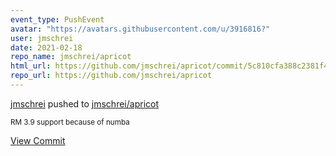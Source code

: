 ```yaml
---
event_type: PushEvent
avatar: "https://avatars.githubusercontent.com/u/3916816?"
user: jmschrei
date: 2021-02-18
repo_name: jmschrei/apricot
html_url: https://github.com/jmschrei/apricot/commit/5c810cfa388c2381f4f326c01e3f00650bc0de86
repo_url: https://github.com/jmschrei/apricot
---
```


<a href='https://github.com/jmschrei' target='_blank'>jmschrei</a> pushed to <a href='https://github.com/jmschrei/apricot' target='_blank'>jmschrei/apricot</a>

<small>RM 3.9 support because of numba</small>

<a href='https://github.com/jmschrei/apricot/commit/5c810cfa388c2381f4f326c01e3f00650bc0de86' target='_blank'>View Commit</a>